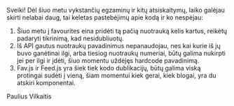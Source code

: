 
Sveiki!
Dėl šiuo metu vykstančių egzaminų ir kitų atsiskaitymų, laiko galėjau skirti nelabai daug,
tai keletas pastebėjimų apie kodą ir ko nespėjau:
1) Šiuo metu į favourites eina pridėti tą pačią nuotrauką kelis kartus, reikėtų padaryti tikrinimą,
kad nesidubliuotų.
2) Iš API gautus nuotraukų pavadinimus nepanaudojau, nes kai kurie iš jų buvo ganėtinai ilgi, arba 
tiesiog nuotraukų numeriai, būtų galima nukirpti jei per ilgi ir įdėti, šiuo momentu uždėjęs hardcode 
pavadinimą.
3) Fav.js ir Feed.js yra šiek tiek kodo dublikacijų, būtų galima viską protingai sudėti į vieną, šiam
momentui kiek gerai, kiek blogai, yra du atskiri komponentai.

Paulius Vilkaitis